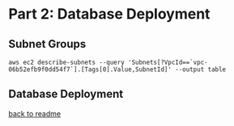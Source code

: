 # Part 2: Database Deployment
## Subnet Groups
```
aws ec2 describe-subnets --query 'Subnets[?VpcId==`vpc-06b52efb9f0dd54f7`].[Tags[0].Value,SubnetId]' --output table 
```
## Database Deployment




[back to readme](readme.md)
